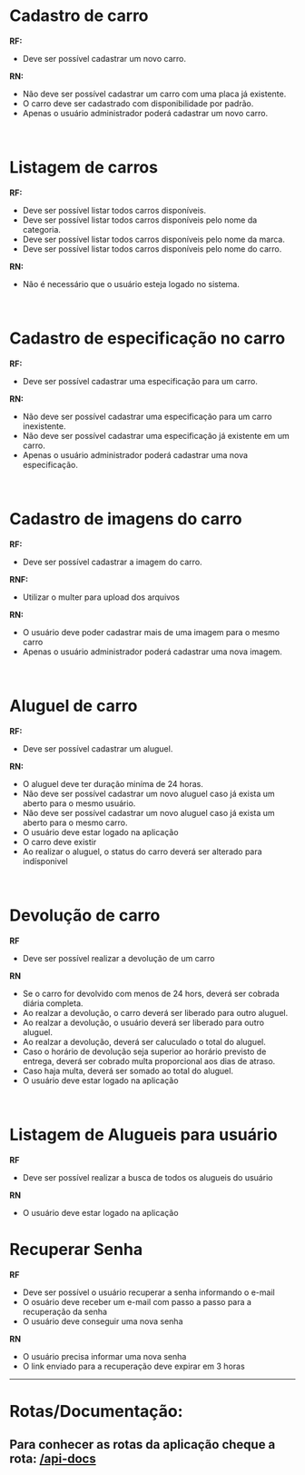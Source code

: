 # Cadastro de carro

**RF:**

- Deve ser possível cadastrar um novo carro.

**RN:**

- Não deve ser possível cadastrar um carro com uma placa já existente.
- O carro deve ser cadastrado com disponibilidade por padrão.
- Apenas o usuário administrador poderá cadastrar um novo carro.

<br/>

# Listagem de carros

**RF:**

- Deve ser possível listar todos carros disponíveis.
- Deve ser possível listar todos carros disponíveis pelo nome da categoria.
- Deve ser possível listar todos carros disponíveis pelo nome da marca.
- Deve ser possível listar todos carros disponíveis pelo nome do carro.

**RN:**

- Não é necessário que o usuário esteja logado no sistema.

<br/>

# Cadastro de especificação no carro

**RF:**

- Deve ser possível cadastrar uma especificação para um carro.

**RN:**

- Não deve ser possível cadastrar uma especificação para um carro inexistente.
- Não deve ser possível cadastrar uma especificação já existente em um carro.
- Apenas o usuário administrador poderá cadastrar uma nova especificação.

<br/>

# Cadastro de imagens do carro

**RF:**

- Deve ser possível cadastrar a imagem do carro.

**RNF:**

- Utilizar o multer para upload dos arquivos

**RN:**

- O usuário deve poder cadastrar mais de uma imagem para o mesmo carro
- Apenas o usuário administrador poderá cadastrar uma nova imagem.

<br/>

# Aluguel de carro

**RF:**

- Deve ser possível cadastrar um aluguel.

**RN:**

- O aluguel deve ter duração miníma de 24 horas.
- Não deve ser possível cadastrar um novo aluguel caso já exista um aberto para o mesmo usuário.
- Não deve ser possível cadastrar um novo aluguel caso já exista um aberto para o mesmo carro.
- O usuário deve estar logado na aplicação
- O carro deve existir
- Ao realizar o aluguel, o status do carro deverá ser alterado para indísponivel

<br>

# Devolução de carro

**RF**

- Deve ser possível realizar a devolução de um carro

**RN**

- Se o carro for devolvido com menos de 24 hors, deverá ser cobrada diária completa.
- Ao realzar a devolução, o carro deverá ser liberado para outro aluguel.
- Ao realzar a devolução, o usuário deverá ser liberado para outro aluguel.
- Ao realzar a devolução, deverá ser caluculado o total do aluguel.
- Caso o horário de devolução seja superior ao horário previsto de entrega, deverá ser cobrado multa proporcional aos dias de atraso.
- Caso haja multa, deverá ser somado ao total do aluguel.
- O usuário deve estar logado na aplicação

<br>

# Listagem de Alugueis para usuário

**RF**

- Deve ser possível realizar a busca de todos os alugueis do usuário

**RN**

- O usuário deve estar logado na aplicação

# Recuperar Senha

**RF**

- Deve ser possível o usuário recuperar a senha informando o e-mail
- O osuário deve receber um e-mail com passo a passo para a recuperação da senha
- O usuário deve conseguir uma nova senha

**RN**

- O usuário precisa informar uma nova senha
- O link enviado para a recuperação deve expirar em 3 horas

<hr>

# Rotas/Documentação:
## Para conhecer as rotas da aplicação cheque a rota: <a href="">/api-docs</a>
